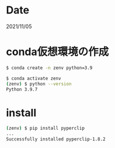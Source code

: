 # Date
2021/11/05

# conda仮想環境の作成

```bash
$ conda create -n zenv python=3.9

$ conda activate zenv
(zenv) $ python --version
Python 3.9.7
```

# install

```bash
(zenv) $ pip install pyperclip
...
Successfully installed pyperclip-1.8.2
```